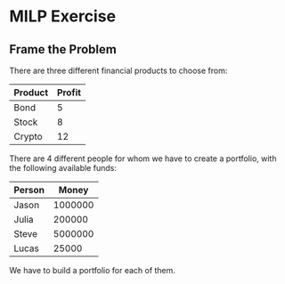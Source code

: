 # MILP Exercise

## Frame the Problem

There are three different financial products to choose from:

|Product|Profit|
|-------|------|
|Bond   |5     |
|Stock  |8     |
|Crypto |12    |

There are 4 different people for whom we have to create a portfolio, with the following available funds:

|Person|Money   |
|------|--------|
|Jason |1000000 |
|Julia |200000  |
|Steve |5000000 |
|Lucas |25000   |

We have to build a portfolio for each of them.
